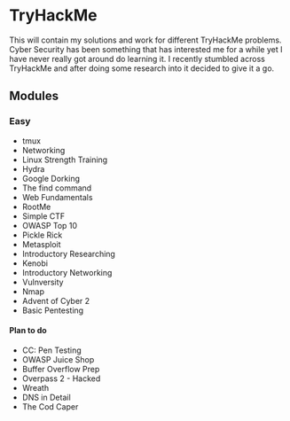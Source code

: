 # TryHackMe

This will contain my solutions and work for different TryHackMe problems. Cyber Security has been something that has interested me for a while yet I have never really got around do learning it. I recently stumbled across TryHackMe and after doing some research into it decided to give it a go.

## Modules

### Easy
* tmux
* Networking
* Linux Strength Training
* Hydra
* Google Dorking
* The find command
* Web Fundamentals
* RootMe
* Simple CTF
* OWASP Top 10
* Pickle Rick
* Metasploit
* Introductory Researching
* Kenobi
* Introductory Networking
* Vulnversity
* Nmap
* Advent of Cyber 2
* Basic Pentesting

#### Plan to do
* CC: Pen Testing
* OWASP Juice Shop
* Buffer Overflow Prep
* Overpass 2 - Hacked
* Wreath
* DNS in Detail
* The Cod Caper